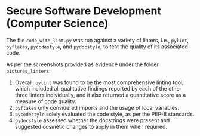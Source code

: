 # Secure Software Development (Computer Science)

The file `code_with_lint.py` was run against a variety of linters, i.e., `pylint`, `pyflakes`, `pycodestyle`, and `pydocstyle`, to test the quality of its associated code.

As per the screenshots provided as evidence under the folder `pictures_linters`:

1) Overall, `pylint` was found to be the most comprehensive linting tool, which included all qualitative findings reported by each of the other three linters individually, and it also returned a quantitative score as a measure of code quality.
2) `pyflakes` only considered imports and the usage of local variables. 
3) `pycodestyle` solely evaluated the code style, as per the PEP-8 standards.
4) `pydocstyle` assessed whether the docstrings were present and suggested cosmetic changes to apply in them when required.
